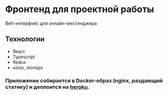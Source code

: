 # Фронтенд для проектной работы

Веб-интерфейс для онлайн-мессенджера

## Технологии

- React
- Typescript
- Redux
- axios, stompjs

### Приложение собирается в Docker-образ (nginx, раздающий статику) и деплоится на [heroku](https://otus-final-project-frontend.herokuapp.com/).
